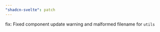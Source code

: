 ```yaml
---
"shadcn-svelte": patch
---
```


fix: Fixed component update warning and malformed filename for `utils`
